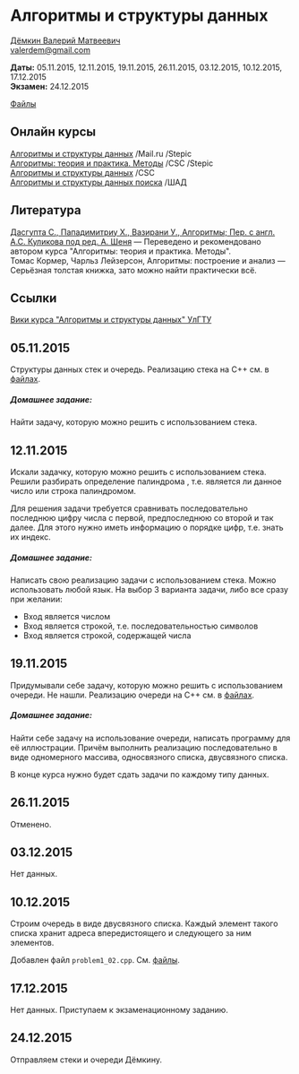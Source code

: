 # Алгоритмы и структуры данных

[Дёмкин Валерий Матвеевич](https://www.hse.ru/org/persons/182956)  
valerdem@gmail.com

**Даты:** 05.11.2015, 12.11.2015, 19.11.2015, 26.11.2015, 03.12.2015, 10.12.2015, 17.12.2015  
**Экзамен:** 24.12.2015

[Файлы](https://yadi.sk/d/Y8Cwc88uxgXT5/151105%2C%20Алгоритмы%20и%20структуры%20данных)


## Онлайн курсы  

[Алгоритмы и структуры данных](https://stepic.org/course/Алгоритмы-и-структуры-данных-156) /Mail.ru /Stepic  
[Алгоритмы: теория и практика. Методы](https://stepic.org/course/Алгоритмы-теория-и-практика-Методы-217) /CSC /Stepic  
[Алгоритмы и структуры данных](https://www.lektorium.tv/course/22823) /CSC  
[Алгоритмы и структуры данных поиска](https://yandexdataschool.ru/edu-process/courses/algorithms) /ШАД  


## Литература

[Дасгупта С., Пападимитриу Х., Вазирани У., Алгоритмы; Пер. с англ. А.С. Куликова под ред. А. Шеня](http://logic.pdmi.ras.ru/~kulikov/sites/default/files/algorithms_href.pdf) — Переведено и рекомендовано автором курса "Алгоритмы: теория и практика. Методы".  
Томас Кормер, Чарльз Лейзерсон, Алгоритмы: построение и анализ — Серьёзная толстая книжка, зато можно найти практически всё.


## Ссылки

[Вики курса "Алгоритмы и структуры данных" УлГТУ](http://acm.khpnets.info/w/index.php?title=Заглавная_страница)


## 05.11.2015

Структуры данных стек и очередь. Реализацию стека на C++ см. в [файлах](https://yadi.sk/d/hfD7mBC9kQjUa/151105%2C%20Алгоритмы%20и%20структуры%20данных).

##### Домашнее задание:
Найти задачу, которую можно решить с использованием стека.


## 12.11.2015

Искали задачку, которую можно решить с использованием стека. Решили разбирать определение палиндрома , т.е. является ли данное число или строка палиндромом.

Для решения задачи требуется сравнивать последовательно последнюю цифру числа с первой, предпоследнюю со второй и так далее. Для этого нужно иметь информацию о порядке цифр, т.е. знать их индекс.


##### Домашнее задание:
Написать свою реализацию задачи с использованием стека. Можно использовать любой язык. На выбор 3 варианта задачи, либо все сразу при желании:
* Вход является числом
* Вход является строкой, т.е. последовательностью символов
* Вход является строкой, содержащей числа
 

## 19.11.2015

Придумывали себе задачу, которую можно решить с использованием очереди. Не нашли. Реализацию очереди на C++ см. в [файлах](https://yadi.sk/d/Y8Cwc88uxgXT5/151105%2C%20Алгоритмы%20и%20структуры%20данных).

##### Домашнее задание:
Найти себе задачу на использование очереди, написать программу для её иллюстрации. Причём выполнить реализацию последовательно в виде одномерного массива, односвязного списка, двусвязного списка.

В конце курса нужно будет сдать задачи по каждому типу данных.


## 26.11.2015

Отменено.


## 03.12.2015

Нет данных.


## 10.12.2015

Строим очередь в виде двусвязного списка. Каждый элемент такого списка хранит адреса впередистоящего и следующего за ним элементов.

Добавлен файл `problem1_02.cpp`. См. [файлы](https://yadi.sk/d/hfD7mBC9kQjUa/151105%2C%20Алгоритмы%20и%20структуры%20данных/151119%2C%20Очередь).


## 17.12.2015

Нет данных. Приступаем к экзаменационному заданию.


## 24.12.2015

Отправляем стеки и очереди Дёмкину.
